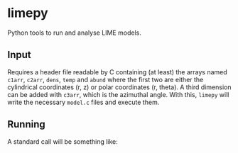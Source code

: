 # limepy
Python tools to run and analyse LIME models.

## Input
Requires a header file readable by C containing (at least) the arrays named
`c1arr`, `c2arr`, `dens`, `temp` and `abund` where the first two are either the
cylindrical coordinates (r, z) or polar coordinates (r, theta). A third
dimension can be added with `c3arr`, which is the azimuthal angle. With this,
`limepy` will write the necessary `model.c` files and execute them.


## Running
A standard call will be something like:
